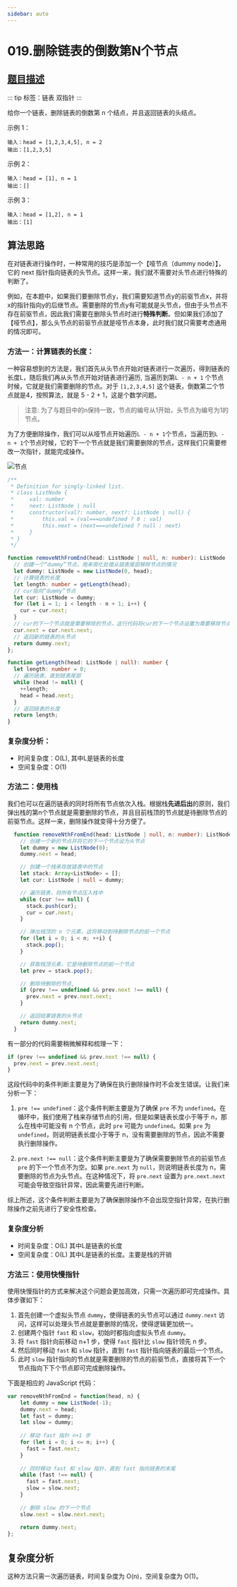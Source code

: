 ```yaml
---
sidebar: auto
---
```


# 019.删除链表的倒数第N个节点
## [题目描述](https://leetcode.cn/problems/remove-nth-node-from-end-of-list/)

::: tip
标签：链表 双指针
:::

给你一个链表，删除链表的倒数第 n 个结点，并且返回链表的头结点。

示例 1：
```
输入：head = [1,2,3,4,5], n = 2
输出：[1,2,3,5]
```

示例 2：
```
输入：head = [1], n = 1
输出：[]
```

示例 3：
```
输入：head = [1,2], n = 1
输出：[1]
```

## 算法思路
在对链表进行操作时，一种常用的技巧是添加一个【哑节点（dummy node）】，它的 next 指针指向链表的头节点。这样一来，我们就不需要对头节点进行特殊的判断了。

例如，在本题中，如果我们要删除节点y，我们需要知道节点y的前驱节点x，并将x的指针指向y的后继节点。需要删除的节点y有可能就是头节点，但由于头节点不存在前驱节点，因此我们需要在删除头节点时进行**特殊判断**。但如果我们添加了【哑节点】，那么头节点的前驱节点就是哑节点本身，此时我们就只需要考虑通用的情况即可。

### 方法一：计算链表的长度：
一种容易想到的方法是，我们首先从头节点开始对链表进行一次遍历，得到链表的长度L，随后我们再从头节点开始对链表进行遍历, 当遍历到第`L - n + 1` 个节点时候，它就是我们需要删除的节点。对于 `[1,2,3,4,5]` 这个链表，倒数第二个节点就是4，按照算法，就是 5 - 2 + 1，这是个数学问题。

> 注意: 为了与题目中的n保持一致，节点的编号从1开始，头节点为编号为1的节点。

为了方便删除操作，我们可以从哑节点开始遍历`L - n + 1`个节点，当遍历到`L - n + 1`个节点时候，它的下一个节点就是我们需要删除的节点，这样我们只需要修改一次指针，就能完成操作。

![节点](../../images/leetcode/19/01.png)

```ts
/**
 * Definition for singly-linked list.
 * class ListNode {
 *     val: number
 *     next: ListNode | null
 *     constructor(val?: number, next?: ListNode | null) {
 *         this.val = (val===undefined ? 0 : val)
 *         this.next = (next===undefined ? null : next)
 *     }
 * }
 */

function removeNthFromEnd(head: ListNode | null, n: number): ListNode | null {
  // 创建一个“dummy”节点，用来简化处理从链表尾部移除节点的情况
  let dummy: ListNode = new ListNode(0, head);
  // 计算链表的长度
  let length: number = getLength(head);
  // cur指向“dummy”节点
  let cur: ListNode = dummy;
  for (let i = 1; i < length - n + 1; i++) {
    cur = cur.next;
  }
  // cur的下一个节点就是需要移除的节点，这行代码将cur的下一个节点设置为需要移除节点的下一个节点，从而跳过需要移除的节点
  cur.next = cur.next.next;
  // 返回新的链表的头节点
  return dummy.next;
};

function getLength(head: ListNode | null): number {
  let length: number = 0;
  // 遍历链表，直到链表尾部
  while (head != null) {
    ++length;
    head = head.next;
  }
  // 返回链表的长度
  return length;
}
```

### 复杂度分析：
- 时间复杂度：O(L), 其中L是链表的长度
- 空间复杂度：O(1)

### 方法二：使用栈

我们也可以在遍历链表的同时将所有节点依次入栈。根据栈**先进后出**的原则，我们弹出栈的第n个节点就是需要删除的节点，并且目前栈顶的节点就是待删除节点的前驱节点。这样一来，删除操作就变得十分方便了。

```ts
  function removeNthFromEnd(head: ListNode | null, n: number): ListNode | null {
    // 创建一个新的节点并将它的下一个节点设为头节点
    let dummy = new ListNode(0);
    dummy.next = head;

    // 创建一个栈来存放链表中的节点
    let stack: Array<ListNode> = [];
    let cur: ListNode | null = dummy;

    // 遍历链表，将所有节点压入栈中
    while (cur !== null) {
      stack.push(cur);
      cur = cur.next;
    }

    // 弹出栈顶的 n 个元素，这将移动到待删除节点的前一个节点
    for (let i = 0; i < n; ++i) {
      stack.pop();
    }

    // 获取栈顶元素，它是待删除节点的前一个节点
    let prev = stack.pop();

    // 删除待删除的节点, 
    if (prev !== undefined && prev.next !== null) {
      prev.next = prev.next.next;
    }

    // 返回结果链表的头节点
    return dummy.next;
  }
```
有一部分的代码需要稍微解释和梳理一下：

```js
if (prev !== undefined && prev.next !== null) {
  prev.next = prev.next.next;
}
```

这段代码中的条件判断主要是为了确保在执行删除操作时不会发生错误。让我们来分析一下：

1. `pre !== undefined`：这个条件判断主要是为了确保 `pre` 不为 `undefined`。在循环中，我们使用了栈来存储节点的引用，但是如果链表长度小于等于 n，那么在栈中可能没有 n 个节点，此时 `pre` 可能为 `undefined`。如果 `pre` 为 `undefined`，则说明链表长度小于等于 n，没有需要删除的节点，因此不需要执行删除操作。

2. `pre.next !== null`：这个条件判断主要是为了确保需要删除节点的前驱节点 `pre` 的下一个节点不为空。如果 `pre.next` 为 `null`，则说明链表长度为 n，需要删除的节点为头节点。在这种情况下，将 `pre.next` 设置为 `pre.next.next` 可能会导致空指针异常，因此需要先进行判断。

综上所述，这个条件判断主要是为了确保删除操作不会出现空指针异常，在执行删除操作之前先进行了安全性检查。


### 复杂度分析
- 时间复杂度：O(L) 其中L是链表的长度
- 空间复杂度：O(L) 其中L是链表的长度。主要是栈的开销

### 方法三：使用快慢指针

使用快慢指针的方式来解决这个问题会更加高效，只需一次遍历即可完成操作。具体步骤如下：
1. 首先创建一个虚拟头节点 `dummy`，使得链表的头节点可以通过 `dummy.next` 访问，这样可以处理头节点就是要删除的情况，使得逻辑更加统一。
2. 创建两个指针 `fast` 和 `slow`，初始时都指向虚拟头节点 `dummy`。
3. 将 `fast` 指针向前移动 n+1 步，使得 `fast` 指针比 `slow` 指针领先 n 步。
4. 然后同时移动 `fast` 和 `slow` 指针，直到 `fast` 指针指向链表的最后一个节点。
5. 此时 `slow` 指针指向的节点就是需要删除的节点的前驱节点，直接将其下一个节点指向下下个节点即可完成删除操作。

下面是相应的 JavaScript 代码：

```javascript
var removeNthFromEnd = function(head, n) {
    let dummy = new ListNode(-1);
    dummy.next = head;
    let fast = dummy;
    let slow = dummy;
    
    // 移动 fast 指针 n+1 步
    for (let i = 0; i <= n; i++) {
      fast = fast.next;
    }
    
    // 同时移动 fast 和 slow 指针，直到 fast 指向链表的末尾
    while (fast !== null) {
      fast = fast.next;
      slow = slow.next;
    }
    
    // 删除 slow 的下一个节点
    slow.next = slow.next.next;
    
    return dummy.next;
};
```

## 复杂度分析
这种方法只需一次遍历链表，时间复杂度为 O(n)，空间复杂度为 O(1)。



